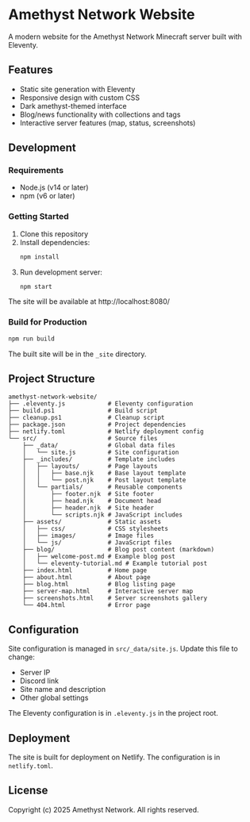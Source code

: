 # Amethyst Network Website

A modern website for the Amethyst Network Minecraft server built with Eleventy.

## Features

- Static site generation with Eleventy
- Responsive design with custom CSS
- Dark amethyst-themed interface
- Blog/news functionality with collections and tags
- Interactive server features (map, status, screenshots)

## Development

### Requirements

- Node.js (v14 or later)
- npm (v6 or later)

### Getting Started

1. Clone this repository
2. Install dependencies:
   ```bash
   npm install
   ```
3. Run development server:
   ```bash
   npm start
   ```
   
The site will be available at http://localhost:8080/

### Build for Production

```bash
npm run build
```

The built site will be in the `_site` directory.

## Project Structure

```
amethyst-network-website/
├── .eleventy.js            # Eleventy configuration
├── build.ps1               # Build script
├── cleanup.ps1             # Cleanup script
├── package.json            # Project dependencies
├── netlify.toml            # Netlify deployment config
└── src/                    # Source files
    ├── _data/              # Global data files
    │   └── site.js         # Site configuration
    ├── _includes/          # Template includes
    │   ├── layouts/        # Page layouts
    │   │   ├── base.njk    # Base layout template
    │   │   └── post.njk    # Post layout template
    │   └── partials/       # Reusable components
    │       ├── footer.njk  # Site footer
    │       ├── head.njk    # Document head
    │       ├── header.njk  # Site header
    │       └── scripts.njk # JavaScript includes
    ├── assets/             # Static assets
    │   ├── css/            # CSS stylesheets
    │   ├── images/         # Image files
    │   └── js/             # JavaScript files
    ├── blog/               # Blog post content (markdown)
    │   ├── welcome-post.md # Example blog post
    │   └── eleventy-tutorial.md # Example tutorial post
    ├── index.html          # Home page
    ├── about.html          # About page
    ├── blog.html           # Blog listing page
    ├── server-map.html     # Interactive server map
    ├── screenshots.html    # Server screenshots gallery
    └── 404.html            # Error page
```

## Configuration

Site configuration is managed in `src/_data/site.js`. Update this file to change:

- Server IP
- Discord link
- Site name and description
- Other global settings

The Eleventy configuration is in `.eleventy.js` in the project root.

## Deployment

The site is built for deployment on Netlify. The configuration is in `netlify.toml`.

## License

Copyright (c) 2025 Amethyst Network. All rights reserved.
